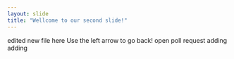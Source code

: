 ```yaml
---
layout: slide
title: "Wellcome to our second slide!"
---
```

edited new file here
Use the left arrow to go back!
open poll request
adding
adding
